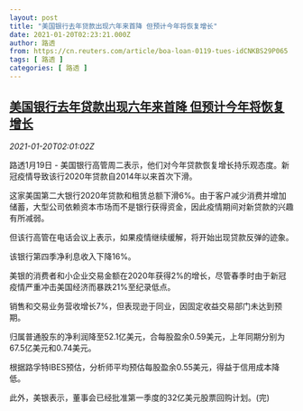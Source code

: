 ```yaml
---
layout: post
title: "美国银行去年贷款出现六年来首降 但预计今年将恢复增长"
date: 2021-01-20T02:23:21.000Z
author: 路透
from: https://cn.reuters.com/article/boa-loan-0119-tues-idCNKBS29P065
tags: [ 路透 ]
categories: [ 路透 ]
---
```

<!--1611109401000-->
[美国银行去年贷款出现六年来首降 但预计今年将恢复增长](https://cn.reuters.com/article/boa-loan-0119-tues-idCNKBS29P065)
------

<div>
<div><i>2021-01-20T02:01:02Z</i></div><p>路透1月19日 - 美国银行高管周二表示，他们对今年贷款恢复增长持乐观态度。新冠疫情导致该行2020年贷款自2014年以来首次下滑。</p><p>这家美国第二大银行2020年贷款和租赁总额下滑6%。由于客户减少消费并增加储蓄，大型公司依赖资本市场而不是银行获得资金，因此疫情期间对新贷款的兴趣有所减弱。</p><p>但该行高管在电话会议上表示，如果疫情继续缓解，将开始出现贷款反弹的迹象。</p><p>该银行第四季净利息收入下降16%。</p><p>美银的消费者和小企业交易金额在2020年获得2%的增长，尽管春季时由于新冠疫情严重冲击美国经济而暴跌21%至纪录低点。</p><p>销售和交易业务营收增长7%，但表现逊于同业，因固定收益交易部门未达到预期。</p><p>归属普通股东的净利润降至52.1亿美元，合每股盈余0.59美元，上年同期分别为67.5亿美元和0.74美元。</p><p>根据路孚特IBES预估，分析师平均预估每股盈余0.55美元，得益于信用成本降低。</p><p>此外，美银表示，董事会已经批准第一季度的32亿美元股票回购计划。(完)</p>
</div>
